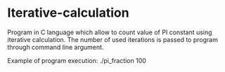 # Iterative-calculation
Program in C language which allow to count value of PI constant using iterative calculation. The number of used iterations is passed to program through command line argument.

Example of program execution:
  ./pi_fraction 100
